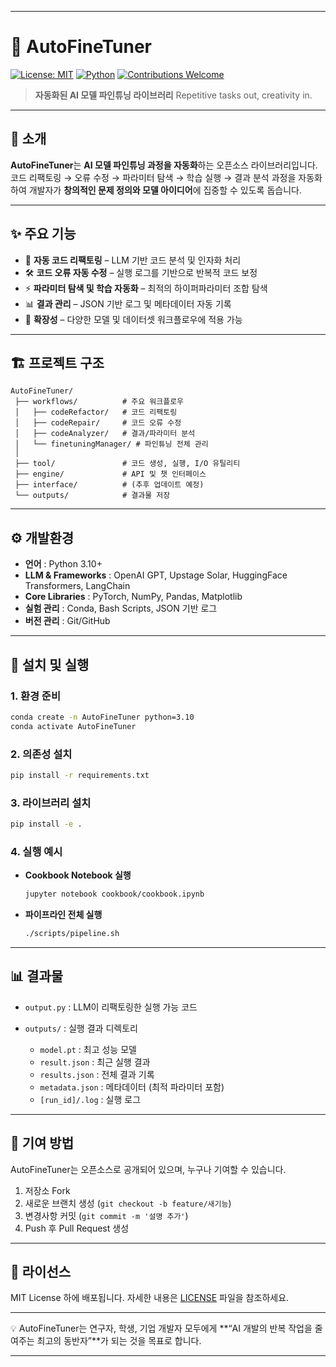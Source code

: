 
---

# 🚀 AutoFineTuner

[![License: MIT](https://img.shields.io/badge/License-MIT-green.svg)](LICENSE)
[![Python](https://img.shields.io/badge/python-3.10+-blue.svg)]()
[![Contributions Welcome](https://img.shields.io/badge/contributions-welcome-brightgreen.svg)]()

> **자동화된 AI 모델 파인튜닝 라이브러리**
> Repetitive tasks out, creativity in.

---

## 📌 소개

**AutoFineTuner**는 **AI 모델 파인튜닝 과정을 자동화**하는 오픈소스 라이브러리입니다.
코드 리팩토링 → 오류 수정 → 파라미터 탐색 → 학습 실행 → 결과 분석 과정을 자동화하여
개발자가 **창의적인 문제 정의와 모델 아이디어**에 집중할 수 있도록 돕습니다.

---

## ✨ 주요 기능

* 🔄 **자동 코드 리팩토링** – LLM 기반 코드 분석 및 인자화 처리
* 🛠️ **코드 오류 자동 수정** – 실행 로그를 기반으로 반복적 코드 보정
* ⚡ **파라미터 탐색 및 학습 자동화** – 최적의 하이퍼파라미터 조합 탐색
* 📊 **결과 관리** – JSON 기반 로그 및 메타데이터 자동 기록
* 🧩 **확장성** – 다양한 모델 및 데이터셋 워크플로우에 적용 가능

---

## 🏗️ 프로젝트 구조

```
AutoFineTuner/
 ├── workflows/          # 주요 워크플로우
 │   ├── codeRefactor/   # 코드 리팩토링
 │   ├── codeRepair/     # 코드 오류 수정
 │   ├── codeAnalyzer/   # 결과/파라미터 분석
 │   └── finetuningManager/ # 파인튜닝 전체 관리
 │
 ├── tool/               # 코드 생성, 실행, I/O 유틸리티
 ├── engine/             # API 및 챗 인터페이스
 ├── interface/          # (추후 업데이트 예정)
 └── outputs/            # 결과물 저장
```

---

## ⚙️ 개발환경

* **언어** : Python 3.10+
* **LLM & Frameworks** : OpenAI GPT, Upstage Solar, HuggingFace Transformers, LangChain
* **Core Libraries** : PyTorch, NumPy, Pandas, Matplotlib
* **실험 관리** : Conda, Bash Scripts, JSON 기반 로그
* **버전 관리** : Git/GitHub

---

## 🚀 설치 및 실행

### 1. 환경 준비

```bash
conda create -n AutoFineTuner python=3.10
conda activate AutoFineTuner
```

### 2. 의존성 설치

```bash
pip install -r requirements.txt
```

### 3. 라이브러리 설치

```bash
pip install -e .
```

### 4. 실행 예시

* **Cookbook Notebook 실행**

  ```bash
  jupyter notebook cookbook/cookbook.ipynb
  ```
* **파이프라인 전체 실행**

  ```bash
  ./scripts/pipeline.sh
  ```

---

## 📊 결과물

* `output.py` : LLM이 리팩토링한 실행 가능 코드
* `outputs/` : 실행 결과 디렉토리

  * `model.pt` : 최고 성능 모델
  * `result.json` : 최근 실행 결과
  * `results.json` : 전체 결과 기록
  * `metadata.json` : 메타데이터 (최적 파라미터 포함)
  * `[run_id]/.log` : 실행 로그

---

## 🤝 기여 방법

AutoFineTuner는 오픈소스로 공개되어 있으며, 누구나 기여할 수 있습니다.

1. 저장소 Fork
2. 새로운 브랜치 생성 (`git checkout -b feature/새기능`)
3. 변경사항 커밋 (`git commit -m '설명 추가'`)
4. Push 후 Pull Request 생성

---

## 📄 라이선스

MIT License 하에 배포됩니다. 자세한 내용은 [LICENSE](LICENSE) 파일을 참조하세요.

---

💡 AutoFineTuner는 연구자, 학생, 기업 개발자 모두에게 \*\*“AI 개발의 반복 작업을 줄여주는 최고의 동반자”\*\*가 되는 것을 목표로 합니다.

---

